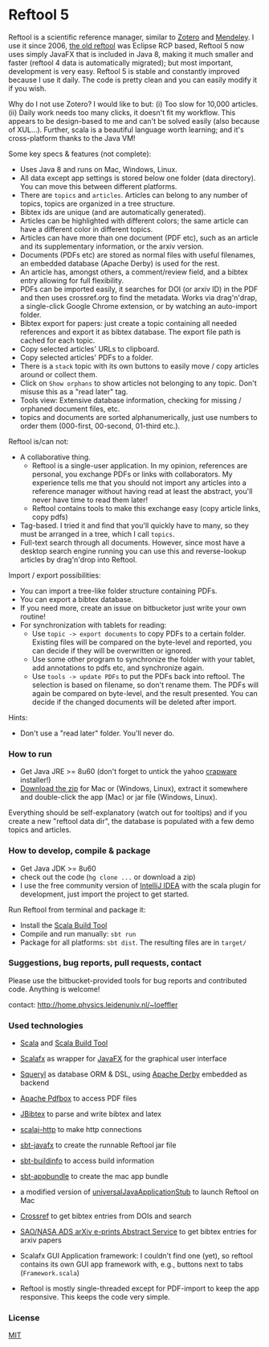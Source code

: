 # Reftool 5

Reftool is a scientific reference manager, similar to [Zotero](https://www.zotero.org) and 
[Mendeley](https://www.mendeley.com). I use it since 2006, [the old reftool](https://bitbucket.org/wolfgang/reftool) 
was Eclipse RCP based, Reftool 5 now uses simply JavaFX that is included in Java 8, making it much smaller and faster
(reftool 4 data is automatically migrated); but most important, development is very easy. Reftool 5 is stable and 
constantly improved because I use it daily. The code is pretty clean and you can easily modify it if you wish. 

Why do I not use Zotero? I would like to but: (i) Too slow for 10,000 articles. (ii) Daily work needs too many clicks, it doesn't fit my workflow. This appears to be design-based to me and can't
be solved easily (also because of XUL...). Further, scala is a beautiful language worth learning; and it's cross-platform thanks to the Java VM!

Some key specs & features (not complete):

* Uses Java 8 and runs on Mac, Windows, Linux.
* All data except app settings is stored below one folder (data directory). You can move this between different platforms.
* There are `topics` and `articles`. Articles can belong to any number of topics, topics are organized in a tree structure.
* Bibtex ids are unique (and are automatically generated).
* Articles can be highlighted with different colors; the same article can have a different color in different topics.
* Articles can have more than one document (PDF etc), such as an article and its supplementary information, or the arxiv version.
* Documents (PDFs etc) are stored as normal files with useful filenames, an embedded database (Apache Derby) is used for the rest.
* An article has, amongst others, a comment/review field, and a bibtex entry allowing for full flexibility.
* PDFs can be imported easily, it searches for DOI (or arxiv ID) in the PDF and then uses crossref.org to find the 
  metadata. Works via drag'n'drap, a single-click Google Chrome extension, or by watching an auto-import folder.
* Bibtex export for papers: just create a topic containing all needed references and export it as bibtex database. The export file path is cached for each topic.
* Copy selected articles' URLs to clipboard.
* Copy selected articles' PDFs to a folder.
* There is a `stack` topic with its own buttons to easily move / copy articles around or collect them.
* Click on `Show orphans` to show articles not belonging to any topic. Don't misuse this as a "read later" tag.
* Tools view: Extensive database information, checking for missing / orphaned document files, etc.
* topics and documents are sorted alphanumerically, just use numbers to order them (000-first, 00-second, 01-third etc.).  

Reftool is/can not:

* A collaborative thing. 
    * Reftool is a single-user application. In my opinion, references are personal, you exchange PDFs or links with collaborators. 
      My experience tells me that you should not import any articles into a reference manager 
      without having read at least the abstract, you'll never have time to read them later!
    * Reftool contains tools to make this exchange easy (copy article links, copy pdfs)
* Tag-based. I tried it and find that you'll quickly have to many, so they must be arranged in a tree, which I call `topics`. 
* Full-text search through all documents. However, since most have a desktop search engine running you can use this 
  and reverse-lookup articles by drag'n'drop into Reftool.

Import / export possibilities:

* You can import a tree-like folder structure containing PDFs.
* You can export a bibtex database.
* If you need more, create an issue on bitbucketor just write your own routine!
* For synchronization with tablets for reading:
    * Use `topic -> export documents` to copy PDFs to a certain folder. Existing files will be compared on the byte-level and reported, you can decide if they will be overwritten or ignored.
    * Use some other program to synchronize the folder with your tablet, add annotations to pdfs etc, and synchronize again.
    * Use `tools -> update PDFs` to put the PDFs back into reftool. The selection is based on filename, so don't rename them. The PDFs will again be compared on byte-level, and the result presented. You can decide if the changed documents will be deleted after import.

Hints:

* Don't use a "read later" folder. You'll never do.

### How to run ###

* Get Java JRE >= 8u60 (don't forget to untick the yahoo [crapware](https://www.google.com/search?q=java+crapware) installer!)
* [Download the zip](https://bitbucket.org/wolfgang/reftool5/downloads) for Mac or (Windows, Linux), extract it somewhere and double-click the app (Mac) or 
  jar file (Windows, Linux).

Everything should be self-explanatory (watch out for tooltips) and if you create a new "reftool data dir", the 
database is populated with a few demo topics and articles.

### How to develop, compile & package ###

* Get Java JDK >= 8u60
* check out the code (`hg clone ...` or download a zip) 
* I use the free community version of [IntelliJ IDEA](https://www.jetbrains.com/idea/download/) with the scala 
plugin for development, just import the project to get started. 

Run Reftool from terminal and package it:

* Install the [Scala Build Tool](http://www.scala-sbt.org/)
* Compile and run manually: `sbt run`
* Package for all platforms: `sbt dist`. The resulting files are in `target/`

### Suggestions, bug reports, pull requests, contact ###
Please use the bitbucket-provided tools for bug reports and contributed code. Anything is welcome!

contact: http://home.physics.leidenuniv.nl/~loeffler

### Used technologies ###

* [Scala](http://www.scala-lang.org) and [Scala Build Tool](http://www.scala-sbt.org)
* [Scalafx](http://scalafx.org) as wrapper for [JavaFX](http://docs.oracle.com/javafx) for the graphical user interface
* [Squeryl](http://squeryl.org) as database ORM & DSL, using [Apache Derby](http://db.apache.org/derby) embedded as backend
* [Apache Pdfbox](https://pdfbox.apache.org) to access PDF files
* [JBibtex](https://github.com/jbibtex/jbibtex) to parse and write bibtex and latex
* [scalaj-http](https://github.com/scalaj/scalaj-http) to make http connections
* [sbt-javafx](https://github.com/kavedaa/sbt-javafx) to create the runnable Reftool jar file
* [sbt-buildinfo](https://github.com/sbt/sbt-buildinfo) to access build information
* [sbt-appbundle](https://github.com/Sciss/sbt-appbundle) to create the mac app bundle
* a modified version of [universalJavaApplicationStub](https://github.com/tofi86/universalJavaApplicationStub) to launch Reftool on Mac 
* [Crossref](http://labs.crossref.org/citation-formatting-service) to get bibtex entries from DOIs and search
* [SAO/NASA ADS arXiv e-prints Abstract Service](http://adsabs.harvard.edu/) to get bibtex entries for arxiv papers

* Scalafx GUI Application framework: I couldn't find one (yet), so reftool contains its own GUI app framework 
  with, e.g., buttons next to tabs (`Framework.scala`)
* Reftool is mostly single-threaded except for PDF-import to keep the app responsive. This keeps the code very simple.

### License ###
[MIT](http://opensource.org/licenses/MIT)